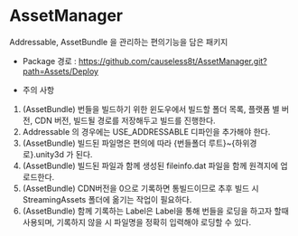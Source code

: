 # AssetManager
Addressable, AssetBundle 을 관리하는 편의기능을 담은 패키지
- Package 경로 : https://github.com/causeless8t/AssetManager.git?path=Assets/Deploy

- 주의 사항
1. (AssetBundle) 번들을 빌드하기 위한 윈도우에서 빌드할 폴더 목록, 플랫폼 별 버전, CDN 버전, 빌드될 경로를 저장해두고 빌드를 진행한다.
2. Addressable 의 경우에는 USE_ADDRESSABLE 디파인을 추가해야 한다.
3. (AssetBundle) 빌드된 파일명은 편의에 따라 {번들폴더 루트}~{하위경로}.unity3d 가 된다.
4. (AssetBundle) 빌드된 파일과 함께 생성된 fileinfo.dat 파일을 함께 원격지에 업로드한다.
5. (AssetBundle) CDN버전을 0으로 기록하면 통빌드이므로 추후 빌드 시 StreamingAssets 폴더에 옮기는 작업이 필요하다.
6. (AssetBundle) 함께 기록하는 Label은 Label을 통해 번들을 로딩을 하고자 할때 사용되며, 기록하지 않을 시 파일명을 정확히 입력해야 로딩할 수 있다.